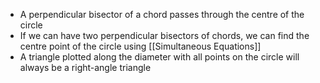 
- A perpendicular bisector of a chord passes through the centre of the circle
- If we can have two perpendicular bisectors of chords, we can find the centre point of the circle using [[Simultaneous Equations]] 
- A triangle plotted along the diameter with all points on the circle will always be a right-angle triangle

